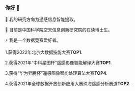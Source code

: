 ### 你好 👋



🔭 我的研究方向为遥感信息智能提取。

🌱 目前是中国科学院空天信息创新研究院的在读博士生。

⚡ 我是一个数据竞赛爱好者。


 1.获得2022年北京大数据技能大赛**TOP1**.
 
 2.获得2021年“中科星图杯”遥感影像智能解译大赛**TOP1**.
 
 3.获得“华为昇腾杯”遥感图像智能处理算法大赛**TOP4**.
 
 4.获得2021年全球数据开放创新应用大赛珠海遥感分析赛道**TOP2**.
